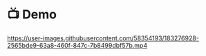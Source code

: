 # 📺 Demo

https://user-images.githubusercontent.com/58354193/183276928-2565bde9-63a8-460f-847c-7b8499dbf57b.mp4
